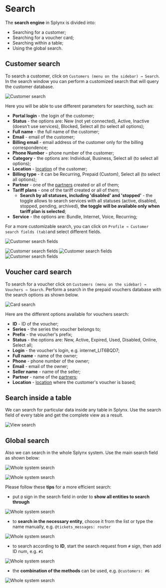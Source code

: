 Search
==========

The **search engine** in Splynx is divided into:

* Searching for a customer;
* Searching for a voucher card;
* Searching within a table;
* Using the global search.


## Customer search

To search a customer, click on `Customers (menu on the sidebar) → Search`. In the search window you can perform a customized search that will query the customer database.

![Customer search](customer_search.png)

Here you will be able to use different parameters for searching, such as:

* **Portal login** - the login of the customer;
* **Status** - the options are: New (not yet connected), Active, Inactive (doesn't use services), Blocked, Select all (to select all options);
* **Full name** - the full name of the customer;
* **Email** - email of the customer;
* **Billing email** - email address of the customer only for the billing correspondence;
* **Phone Number** - phone number of the customer;
* **Category** - the options are: Individual,  Business, Select all (to select all options);
* **Location** - [location](administration/main/locations/locations.md) of the customer;
* **Billing type** - it can be Recurring, Prepaid (Custom), Select all (to select all options);
* **Partner** - one of the [partners](administration/main/partners/partners.md) created or all of them;
* **Tariff plans** - one of the tariff created or all of them;
  * **Search by all statuses, including 'disabled' and 'stopped'** - the toggle allows to search services with all statuses (active, disabled, stopped, pending, archived), **the toggle will be available only when tariff plan is selected**;
* **Service** - the options are: Bundle, Internet, Voice, Recurring;

For a more customizable search, you can click on `Profile → Customer search fields (tab)`and select different fields.

![Customer search fields](customer_search_fields0.png)

![Customer search fields](customer_search_fields.png)
![Customer search fields](customer_search_fields1.png)
![Customer search fields](customer_search_fields2.png)


## Voucher card search

To search for a voucher click on `Customers (menu on the sidebar) → Vouchers → Search`. Perform a search in the prepaid vouchers database with the search options as shown below.

![Card search](card_search.png)

Here are the different options available for vouchers search:

* **ID** - ID of the voucher;
* **Series** - the series the voucher belongs to;
* **Prefix** - the voucher's prefix;
* **Status** -  the options are: New, Active, Expired, Used, Disabled, Online, Select all;
* **Login** - the voucher's login, e.g. internet_LlT6BQD7;
* **Full name** - name of the owner;
* **Phone** - phone number of the owner;
* **Email** - email of the owner;
* **Seller name** - name of the seller;
* **Partner** - name of the [partners](administration/main/partners/partners.md);
* **Location** - [location](administration/main/locations/locations.md) where the customer's voucher is based;


## Search inside a table

We can search for particular data inside any table in Splynx. Use the search field of every table and get the complete view as a result.

![View search](view_search.png)


## Global search

Also we can search in the whole Splynx system. Use the main search field as shown below:

![Whole system search](whole_system_search0.png)

![Whole system search](whole_system_search.png)

Please follow these **tips** for a more efficient search:

- put `@` sign in the search field in order to **show all entities to search through**

![Whole system search](whole_system_search1.png)

- to **search in the necessary entity**, choose it from the list or type the name manually, e.g. `@tickets_messages: router`

![Whole system search](whole_system_search2.png)

- to search according to **ID**, start the search request from `#` sign, then add ID num, e.g. `#1`

![Whole system search](whole_system_search3.png)

- the **combination of the methods** can be used, e.g. `@customers: #6`

![Whole system search](whole_system_search4.png)

